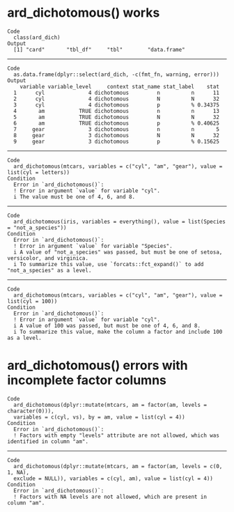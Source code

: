 # ard_dichotomous() works

    Code
      class(ard_dich)
    Output
      [1] "card"       "tbl_df"     "tbl"        "data.frame"

---

    Code
      as.data.frame(dplyr::select(ard_dich, -c(fmt_fn, warning, error)))
    Output
        variable variable_level     context stat_name stat_label    stat
      1      cyl              4 dichotomous         n          n      11
      2      cyl              4 dichotomous         N          N      32
      3      cyl              4 dichotomous         p          % 0.34375
      4       am           TRUE dichotomous         n          n      13
      5       am           TRUE dichotomous         N          N      32
      6       am           TRUE dichotomous         p          % 0.40625
      7     gear              3 dichotomous         n          n       5
      8     gear              3 dichotomous         N          N      32
      9     gear              3 dichotomous         p          % 0.15625

---

    Code
      ard_dichotomous(mtcars, variables = c("cyl", "am", "gear"), value = list(cyl = letters))
    Condition
      Error in `ard_dichotomous()`:
      ! Error in argument `value` for variable "cyl".
      i The value must be one of 4, 6, and 8.

---

    Code
      ard_dichotomous(iris, variables = everything(), value = list(Species = "not_a_species"))
    Condition
      Error in `ard_dichotomous()`:
      ! Error in argument `value` for variable "Species".
      i A value of "not_a_species" was passed, but must be one of setosa, versicolor, and virginica.
      i To summarize this value, use `forcats::fct_expand()` to add "not_a_species" as a level.

---

    Code
      ard_dichotomous(mtcars, variables = c("cyl", "am", "gear"), value = list(cyl = 100))
    Condition
      Error in `ard_dichotomous()`:
      ! Error in argument `value` for variable "cyl".
      i A value of 100 was passed, but must be one of 4, 6, and 8.
      i To summarize this value, make the column a factor and include 100 as a level.

# ard_dichotomous() errors with incomplete factor columns

    Code
      ard_dichotomous(dplyr::mutate(mtcars, am = factor(am, levels = character(0))),
      variables = c(cyl, vs), by = am, value = list(cyl = 4))
    Condition
      Error in `ard_dichotomous()`:
      ! Factors with empty "levels" attribute are not allowed, which was identified in column "am".

---

    Code
      ard_dichotomous(dplyr::mutate(mtcars, am = factor(am, levels = c(0, 1, NA),
      exclude = NULL)), variables = c(cyl, am), value = list(cyl = 4))
    Condition
      Error in `ard_dichotomous()`:
      ! Factors with NA levels are not allowed, which are present in column "am".

